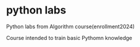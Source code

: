 # python labs

Python labs from Algorithm course(enrollment2024)

Course intended to train basic Pythomn knowledge
